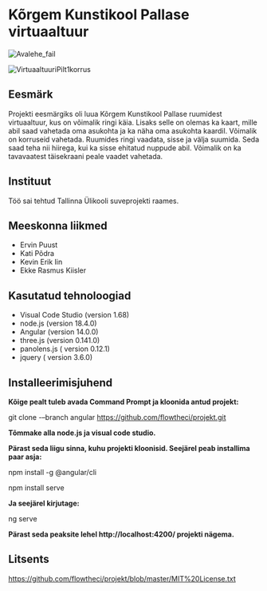 # Kõrgem Kunstikool Pallase virtuaaltuur
![Avalehe_fail](https://user-images.githubusercontent.com/90316775/174603622-4f81f526-9a7d-4699-87ff-3ccaee6b8be8.png)

![VirtuaaltuuriPilt1korrus](https://user-images.githubusercontent.com/90316775/174598267-884adfb2-3042-4935-888e-553d76969a7a.png)


## Eesmärk
Projekti eesmärgiks oli luua Kõrgem Kunstikool Pallase ruumidest virtuaaltuur, kus on võimalik ringi käia. Lisaks selle on olemas ka kaart, mille abil saad vahetada oma asukohta ja ka näha oma asukohta kaardil. Võimalik on korruseid vahetada. Ruumides ringi vaadata, sisse ja välja suumida. Seda saad teha nii hiirega, kui ka sisse ehitatud nuppude abil. Võimalik on ka tavavaatest täisekraani peale vaadet vahetada.

## Instituut
Töö sai tehtud Tallinna Ülikooli suveprojekti raames.

## Meeskonna liikmed
- Ervin Puust 
- Kati Põdra 
- Kevin Erik Iin 
- Ekke Rasmus Kiisler


## Kasutatud tehnoloogiad
- Visual Code Studio (version 1.68)
- node.js (version 18.4.0)
- Angular (version 14.0.0)
- three.js (version 0.141.0)
- panolens.js ( version 0.12.1)
- jquery ( version 3.6.0)

## Installeerimisjuhend
**Kõige pealt tuleb avada Command Prompt ja kloonida antud projekt:**

git clone -–branch angular https://github.com/flowtheci/projekt.git

**Tõmmake alla node.js ja visual code studio.**

**Pärast seda liigu sinna, kuhu projekti kloonisid. Seejärel peab installima paar asja:**

npm install -g @angular/cli

npm install serve

**Ja seejärel kirjutage:**

ng serve

**Pärast seda peaksite lehel http://localhost:4200/ projekti nägema.**

## Litsents
https://github.com/flowtheci/projekt/blob/master/MIT%20License.txt
